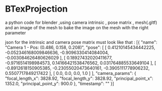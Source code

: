 # BTexProjection
a python code for blender ,using camera intrinsic , pose matrix , mesh(.gltf) and an image of the mesh to bake the image on the mesh with the right parameter 



json for the intrinsic and camera pose  matrix must look like that : 
[{
    "name": "Camera 1 - Pos: (0.486, 0.158, 0.208)",
    "pose": [
      [
        0.41210145434442225,
        -0.052346168009846636,
        -0.9096330414084004,
        -0.003084626480626029
      ],
      [
        0.18927432020411677,
        -0.9716514198984573,
        0.14166421538476562,
        0.031764885533649104
      ],
      [
        -0.8912618150905385,
        -0.23055020473640161,
        -0.3905111778906232,
        0.5507717849217422
      ],
      [
        0.0,
        0.0,
        0.0,
        1.0
      ]
    ],
    "camera_params": {
      "focal_length_x": 3828.92,
      "focal_length_y": 3828.92,
      "principal_point_x": 1352.0,
      "principal_point_y": 900.0
    },
    "timestamp": ""
  }]


  
